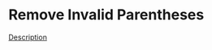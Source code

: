 Remove Invalid Parentheses
=====  
[Description](https://leetcode.com/problems/remove-invalid-parentheses/)